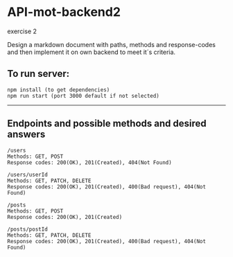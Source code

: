 # API-mot-backend2
exercise 2

Design a markdown document with paths, methods and response-codes and then implement
it on own backend to meet it´s criteria. 

## To run server: 
```
npm install (to get dependencies)
npm run start (port 3000 default if not selected)
```
---
## Endpoints and possible methods and desired answers
```   
/users
Methods: GET, POST
Response codes: 200(OK), 201(Created), 404(Not Found) 

/users/userId
Methods: GET, PATCH, DELETE
Response codes: 200(OK), 201(Created), 400(Bad request), 404(Not Found)

/posts
Methods: GET, POST
Response codes: 200(OK), 201(Created)

/posts/postId
Methods: GET, PATCH, DELETE
Response codes: 200(OK), 201(Created), 400(Bad request), 404(Not Found)
```